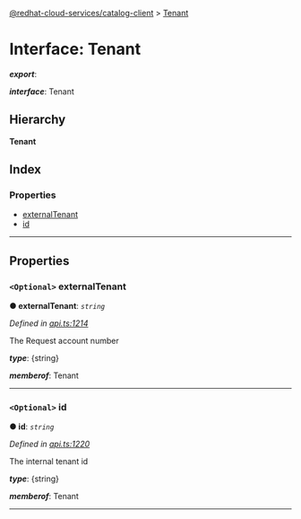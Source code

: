 [@redhat-cloud-services/catalog-client](../README.md) > [Tenant](../interfaces/tenant.md)

# Interface: Tenant

*__export__*: 

*__interface__*: Tenant

## Hierarchy

**Tenant**

## Index

### Properties

* [externalTenant](tenant.md#externaltenant)
* [id](tenant.md#id)

---

## Properties

<a id="externaltenant"></a>

### `<Optional>` externalTenant

**● externalTenant**: *`string`*

*Defined in [api.ts:1214](https://github.com/RedHatInsights/javascript-clients/blob/master/packages/catalog/api.ts#L1214)*

The Request account number

*__type__*: {string}

*__memberof__*: Tenant

___
<a id="id"></a>

### `<Optional>` id

**● id**: *`string`*

*Defined in [api.ts:1220](https://github.com/RedHatInsights/javascript-clients/blob/master/packages/catalog/api.ts#L1220)*

The internal tenant id

*__type__*: {string}

*__memberof__*: Tenant

___

